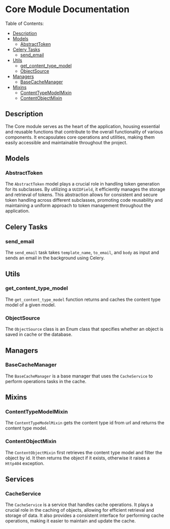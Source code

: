 # Core Module Documentation

Table of Contents:
- [Description](#description)
- [Models](#models)
  - [AbstractToken](#abstracttoken)
- [Celery Tasks](#celery-tasks)
  - [send_email](#send-email)
- [Utils](#utils)
  - [get_content_type_model](#get-content-type-model)
  - [ObjectSource](#objectsource)
- [Managers](#managers)
  - [BaseCacheManager](#basecachemanager)
- [Mixins](#mixins)
  - [ContentTypeModelMixin](#contenttypemodelmixin)
  - [ContentObjectMixin](#contentobjectmixin)

## Description
The Core module serves as the heart of the application, housing essential and reusable functions that contribute to the overall functionality of various components. It encapsulates core operations and utilities, making them easily accessible and maintainable throughout the project.

## Models

### AbstractToken
The `AbstractToken` model plays a crucial role in handling token generation for its subclasses. By utilizing a `UUIDField`, it efficiently manages the storage and retrieval of tokens. This abstraction allows for consistent and secure token handling across different subclasses, promoting code reusability and maintaining a uniform approach to token management throughout the application.

## Celery Tasks

### send_email
The `send_email` task takes `template_name`, `to_email`, and `body` as input and sends an email in the background using Celery.

## Utils

### get_content_type_model
The `get_content_type_model` function returns and caches the content type model of a given model.


### ObjectSource
The `ObjectSource` class is an Enum class that specifies whether an object is saved in cache or the database.

## Managers

### BaseCacheManager
The `BaseCacheManager` is a base manager that uses the `CacheService` to perform operations tasks in the cache.

## Mixins

### ContentTypeModelMixin
The `ContentTypeModelMixin` gets the content type id from url and returns the content type model.

### ContentObjectMixin
The `ContentObjectMixin` first retrieves the content type model and filter the object by id. It then returns the object if it exists, otherwise it raises a `Http404` exception.

## Services

### CacheService
The `CacheService` is a service that handles cache operations. It plays a crucial role in the caching of objects, allowing for efficient retrieval and storage of data. It also provides a consistent interface for performing cache operations, making it easier to maintain and update the cache.